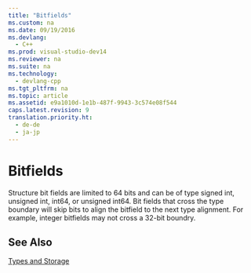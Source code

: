 ```yaml
---
title: "Bitfields"
ms.custom: na
ms.date: 09/19/2016
ms.devlang: 
  - C++
ms.prod: visual-studio-dev14
ms.reviewer: na
ms.suite: na
ms.technology: 
  - devlang-cpp
ms.tgt_pltfrm: na
ms.topic: article
ms.assetid: e9a1010d-1e1b-487f-9943-3c574e08f544
caps.latest.revision: 9
translation.priority.ht: 
  - de-de
  - ja-jp
---
```

# Bitfields
Structure bit fields are limited to 64 bits and can be of type signed int, unsigned int, int64, or unsigned int64. Bit fields that cross the type boundary will skip bits to align the bitfield to the next type alignment. For example, integer bitfields may not cross a 32-bit boundry.  
  
## See Also  
 [Types and Storage](../vs140/Types-and-Storage.md)